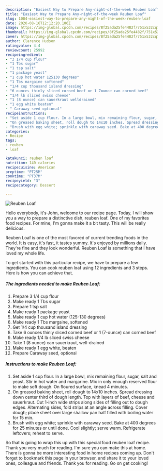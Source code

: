 ```yaml
---
description: "Easiest Way to Prepare Any-night-of-the-week Reuben Loaf"
title: "Easiest Way to Prepare Any-night-of-the-week Reuben Loaf"
slug: 1084-easiest-way-to-prepare-any-night-of-the-week-reuben-loaf
date: 2020-08-16T12:12:20.106Z
image: https://img-global.cpcdn.com/recipes/8f25ada25fe4482f/751x532cq70/reuben-loaf-recipe-main-photo.jpg
thumbnail: https://img-global.cpcdn.com/recipes/8f25ada25fe4482f/751x532cq70/reuben-loaf-recipe-main-photo.jpg
cover: https://img-global.cpcdn.com/recipes/8f25ada25fe4482f/751x532cq70/reuben-loaf-recipe-main-photo.jpg
author: Clarence Hudson
ratingvalue: 4.4
reviewcount: 25992
recipeingredient:
- "3 1/4 cup flour"
- "1 Tbs sugar"
- "1 tsp salt"
- "1 package yeast"
- "1 cup hot water 125130 degrees"
- "1 Tbs margaine softened"
- "1/4 cup thousand island dressing"
- "6 ounces thinly sliced corned beef or 1 7ounce can corned beef"
- "1/4 lb sliced swiss cheese"
- "1 (8 ounce) can sauerkraut welldrained"
- "1 egg white beaten"
- " Caraway seed optional"
recipeinstructions:
- "Set aside 1 cup flour. In a large bowl, mix remaining flour, sugar, salt and yeast. Stir in hot water and margarine. Mix in only enough reserved flour to make soft dough. On floured surface, knead 4 minutes."
- "On greased baking sheet, roll dough to 14x10 inches. Spread dressing down center third of dough length. Top with layers of beef, cheese and sauerkraut. Cut 1-inch wide strips along sides of filling out to dough edges. Alternating sides, fold strips at an angle across filling. Cover dough; place sheet over large shallow pan half filled with boiling water for 15 min."
- "Brush with egg white; sprinkle with caraway seed. Bake at 400 degrees for 25 minutes or until done. Cool slightly; serve warm. Refrigerate leftovers; reheat to serve."
categories:
- Recipe
tags:
- reuben
- loaf

katakunci: reuben loaf 
nutrition: 140 calories
recipecuisine: American
preptime: "PT25M"
cooktime: "PT37M"
recipeyield: "3"
recipecategory: Dessert

---
```



![Reuben Loaf](https://img-global.cpcdn.com/recipes/8f25ada25fe4482f/751x532cq70/reuben-loaf-recipe-main-photo.jpg)

Hello everybody, it's John, welcome to our recipe page. Today, I will show you a way to prepare a distinctive dish, reuben loaf. One of my favorites food recipes. For mine, I'm gonna make it a bit tasty. This will be really delicious.

Reuben Loaf is one of the most favored of current trending foods in the world. It is easy, it's fast, it tastes yummy. It's enjoyed by millions daily. They're fine and they look wonderful. Reuben Loaf is something that I have loved my whole life.




To get started with this particular recipe, we have to prepare a few ingredients. You can cook reuben loaf using 12 ingredients and 3 steps. Here is how you can achieve that.

<!--inarticleads1-->

##### The ingredients needed to make Reuben Loaf:

1. Prepare 3 1/4 cup flour
1. Make ready 1 Tbs sugar
1. Prepare 1 tsp salt
1. Make ready 1 package yeast
1. Make ready 1 cup hot water (125-130 degrees)
1. Make ready 1 Tbs margaine, softened
1. Get 1/4 cup thousand island dressing
1. Take 6 ounces thinly sliced corned beef or 1 (7-ounce) can corned beef
1. Make ready 1/4 lb sliced swiss cheese
1. Take 1 (8 ounce) can sauerkraut, well-drained
1. Make ready 1 egg white, beaten
1. Prepare  Caraway seed, optional




<!--inarticleads2-->

##### Instructions to make Reuben Loaf:

1. Set aside 1 cup flour. In a large bowl, mix remaining flour, sugar, salt and yeast. Stir in hot water and margarine. Mix in only enough reserved flour to make soft dough. On floured surface, knead 4 minutes.
1. On greased baking sheet, roll dough to 14x10 inches. Spread dressing down center third of dough length. Top with layers of beef, cheese and sauerkraut. Cut 1-inch wide strips along sides of filling out to dough edges. Alternating sides, fold strips at an angle across filling. Cover dough; place sheet over large shallow pan half filled with boiling water for 15 min.
1. Brush with egg white; sprinkle with caraway seed. Bake at 400 degrees for 25 minutes or until done. Cool slightly; serve warm. Refrigerate leftovers; reheat to serve.




So that is going to wrap this up with this special food reuben loaf recipe. Thank you very much for reading. I'm sure you can make this at home. There is gonna be more interesting food in home recipes coming up. Don't forget to bookmark this page in your browser, and share it to your loved ones, colleague and friends. Thank you for reading. Go on get cooking!
